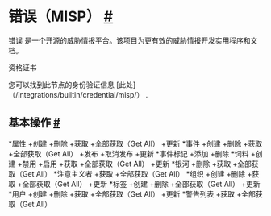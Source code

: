 


 错误（MISP）
 [#](#misp "永久链接")
===================================



[错误](https://www.misp-project.org/) 
 是一个开源的威胁情报平台。该项目为更有效的威胁情报开发实用程序和文档。
 




 资格证书
 



 您可以找到此节点的身份验证信息
 [此处]（/integrations/builtin/credential/misp/）
 .
 




 基本操作
 [#](#基本操作 "永久链接")
-----------------------------------------------------------


*属性
	+创建
	+删除
	+获取
	+全部获取（Get All）
	+更新
*事件
	+创建
	+删除
	+获取
	+全部获取（Get All）
	+发布
	+取消发布
	+更新
*事件标记
	+添加
	+删除
*饲料
	+创建
	+禁用
	+启用
	+获取
	+全部获取（Get All）
	+更新
*银河
	+删除
	+获取
	+全部获取（Get All）
*注意主义者
	+获取
	+全部获取（Get All）
*组织
	+创建
	+删除
	+获取
	+全部获取（Get All）
	+更新
*标签
	+创建
	+删除
	+全部获取（Get All）
	+更新
*用户
	+创建
	+删除
	+获取
	+全部获取（Get All）
	+更新
*警告列表
	+获取
	+全部获取（Get All）




